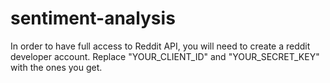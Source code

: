 # sentiment-analysis

In order to have full access to Reddit API, you will need to create a reddit developer account.
Replace "YOUR_CLIENT_ID" and "YOUR_SECRET_KEY" with the ones you get.
